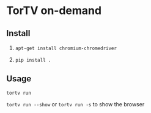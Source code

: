 # TorTV on-demand

## Install

1) `apt-get install chromium-chromedriver`

2) `pip install .`

## Usage

`tortv run `

`tortv run --show` or `tortv run -s` to show the browser